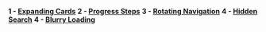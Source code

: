 **1 - [Expanding Cards](https://shidlikaty.github.io/SimpleProjects/1-Expanding%20cards/)**
**2 - [Progress Steps](https://shidlikaty.github.io/SimpleProjects/2%20-%20Progress%20Steps/)**
**3 - [Rotating Navigation](https://shidlikaty.github.io/SimpleProjects/3%20-%20Rotating%20Navigation/)**
**4 - [Hidden Search](https://shidlikaty.github.io/SimpleProjects/4%20-%20Hidden%20Search/)**
**4 - [Blurry Loading](https://shidlikaty.github.io/SimpleProjects/5%20-%20Blurry%20Loading/)**